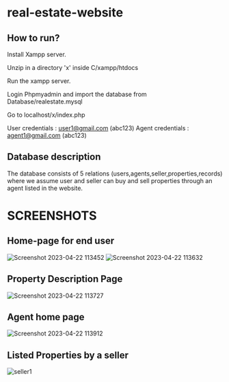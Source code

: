 # real-estate-website

## How to run?
Install Xampp server.

Unzip in a directory 'x' inside C/xampp/htdocs

Run the xampp server.

Login Phpmyadmin and import the database from Database/realestate.mysql

Go to localhost/x/index.php

User credentials : user1@gmail.com (abc123)
Agent credentials : agent1@gmail.com (abc123)

## Database description

The database consists of 5 relations (users,agents,seller,properties,records) where we assume user and seller can buy and sell properties through an agent listed in the website.



# SCREENSHOTS
## Home-page for end user
![Screenshot 2023-04-22 113452](https://user-images.githubusercontent.com/102830723/234943084-bc410c0d-d582-4520-a3d9-034ed13c165d.jpg)
![Screenshot 2023-04-22 113632](https://user-images.githubusercontent.com/102830723/234943121-436cf738-1a96-4f0c-b01d-79737d46b8bb.jpg)
## Property Description Page
![Screenshot 2023-04-22 113727](https://user-images.githubusercontent.com/102830723/234943173-a49bcda7-d0b9-4f47-a56d-9d5b86829b43.jpg)

## Agent home page
![Screenshot 2023-04-22 113912](https://user-images.githubusercontent.com/102830723/234943225-66e48911-0d2d-43d8-98d8-1e1f3bbe7ad4.jpg)

## Listed Properties by a seller
![seller1](https://user-images.githubusercontent.com/102830723/234943273-8e973be6-d0e7-4ea2-a07b-24368228e28d.jpg)
